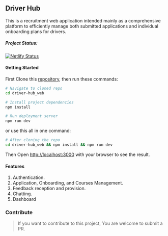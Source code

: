 ## Driver Hub

This is a recruitment web application intended mainly as a comprehensive platform to efficiently manage both submitted applications and individual onboarding plans for drivers.

##### Project Status:

[![Netlify Status](https://api.netlify.com/api/v1/badges/bf035d38-e671-489d-8e86-4314d37cab0e/deploy-status)](https://app.netlify.com/sites/driverhub/deploys)

#### Getting Started

First Clone this [repository](https://github.com/irfiacre/driver-hub_web.git), then run these commands:

```bash
# Navigate to cloned repo
cd driver-hub_web

# Install project dependencies
npm install

# Run deployment server
npm run dev
```

or use this all in one command:

```bash
# After cloning the repo
cd driver-hub_web && npm install && npm run dev
```

Then Open [http://localhost:3000](http://localhost:3000) with your browser to see the result.


#### Features

1. Authentication.
2. Application, Onboarding, and Courses Management.
3. Feedback reception and provision.
4. Chatting.
5. Dashboard

### Contribute

> If you want to contribute to this project, You are welcome to submit a PR.
